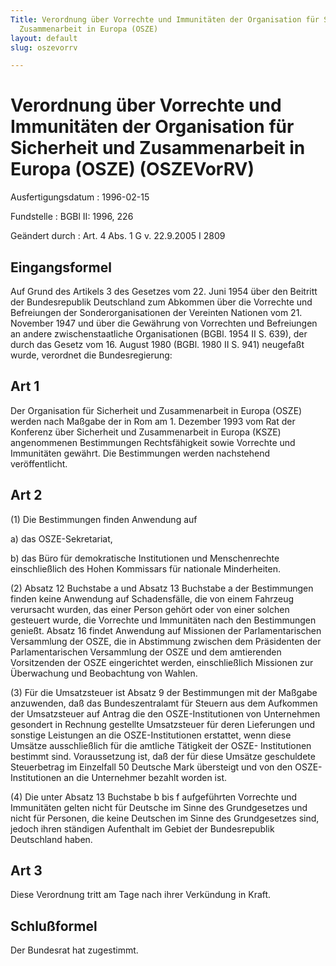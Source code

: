 ```yaml
---
Title: Verordnung über Vorrechte und Immunitäten der Organisation für Sicherheit und
  Zusammenarbeit in Europa (OSZE)
layout: default
slug: oszevorrv

---
```


# Verordnung über Vorrechte und Immunitäten der Organisation für Sicherheit und Zusammenarbeit in Europa (OSZE) (OSZEVorRV)

Ausfertigungsdatum
:   1996-02-15

Fundstelle
:   BGBl II: 1996, 226

Geändert durch
:   Art. 4 Abs. 1 G v. 22.9.2005 I 2809


## Eingangsformel

Auf Grund des Artikels 3 des Gesetzes vom 22. Juni 1954 über den
Beitritt der Bundesrepublik Deutschland zum Abkommen über die
Vorrechte und Befreiungen der Sonderorganisationen der Vereinten
Nationen vom 21. November 1947 und über die Gewährung von Vorrechten
und Befreiungen an andere zwischenstaatliche Organisationen (BGBl.
1954 II S. 639), der durch das Gesetz vom 16. August 1980 (BGBl. 1980
II S. 941) neugefaßt wurde, verordnet die Bundesregierung:


## Art 1

Der Organisation für Sicherheit und Zusammenarbeit in Europa (OSZE)
werden nach Maßgabe der in Rom am 1. Dezember 1993 vom Rat der
Konferenz über Sicherheit und Zusammenarbeit in Europa (KSZE)
angenommenen Bestimmungen Rechtsfähigkeit sowie Vorrechte und
Immunitäten gewährt. Die Bestimmungen werden nachstehend
veröffentlicht.


## Art 2

(1) Die Bestimmungen finden Anwendung auf

a)  das OSZE-Sekretariat,


b)  das Büro für demokratische Institutionen und Menschenrechte
    einschließlich des Hohen Kommissars für nationale Minderheiten.




(2) Absatz 12 Buchstabe a und Absatz 13 Buchstabe a der Bestimmungen
finden keine Anwendung auf Schadensfälle, die von einem Fahrzeug
verursacht wurden, das einer Person gehört oder von einer solchen
gesteuert wurde, die Vorrechte und Immunitäten nach den Bestimmungen
genießt.
Absatz 16 findet Anwendung auf Missionen der Parlamentarischen
Versammlung der OSZE, die in Abstimmung zwischen dem Präsidenten der
Parlamentarischen Versammlung der OSZE und dem amtierenden
Vorsitzenden der OSZE eingerichtet werden, einschließlich Missionen
zur Überwachung und Beobachtung von Wahlen.

(3) Für die Umsatzsteuer ist Absatz 9 der Bestimmungen mit der Maßgabe
anzuwenden, daß das Bundeszentralamt für Steuern aus dem Aufkommen der
Umsatzsteuer auf Antrag die den OSZE-Institutionen von Unternehmen
gesondert in Rechnung gestellte Umsatzsteuer für deren Lieferungen und
sonstige Leistungen an die OSZE-Institutionen erstattet, wenn diese
Umsätze ausschließlich für die amtliche Tätigkeit der OSZE-
Institutionen bestimmt sind. Voraussetzung ist, daß der für diese
Umsätze geschuldete Steuerbetrag im Einzelfall 50 Deutsche Mark
übersteigt und von den OSZE-Institutionen an die Unternehmer bezahlt
worden ist.

(4) Die unter Absatz 13 Buchstabe b bis f aufgeführten Vorrechte und
Immunitäten gelten nicht für Deutsche im Sinne des Grundgesetzes und
nicht für Personen, die keine Deutschen im Sinne des Grundgesetzes
sind, jedoch ihren ständigen Aufenthalt im Gebiet der Bundesrepublik
Deutschland haben.


## Art 3

Diese Verordnung tritt am Tage nach ihrer Verkündung in Kraft.


## Schlußformel

Der Bundesrat hat zugestimmt.

